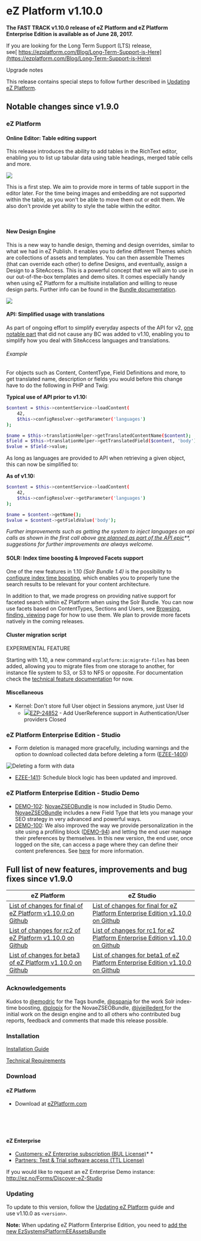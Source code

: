 # eZ Platform v1.10.0


**The FAST TRACK v1.10.0 release of eZ Platform and eZ Platform Enterprise Edition is available as of June 28, 2017.**

If you are looking for the Long Term Support (LTS) release, see[ https://ezplatform.com/Blog/Long-Term-Support-is-Here](https://ezplatform.com/Blog/Long-Term-Support-is-Here)

Upgrade notes

This release contains special steps to follow further described in [Updating eZ Platform](updating_ez_platform.md).

## Notable changes since v1.9.0

### eZ Platform

#### Online Editor: Table editing support

This release introduces the ability to add tables in the RichText editor, enabling you to list up tabular data using table headings, merged table cells and more.

![](img/platformui-table.gif)

This is a first step. We aim to provide more in terms of table support in the editor later. For the time being images and embedding are not supported within the table, as you won't be able to move them out or edit them. We also don't provide yet ability to style the table within the editor.

 

#### New Design Engine

This is a new way to handle design, theming and design overrides, similar to what we had in eZ Publish. It enables you to define different Themes which are collections of assets and templates. You can then assemble Themes (that can override each other) to define Designs, and eventually, assign a Design to a SiteAccess. This is a powerful concept that we will aim to use in our out-of-the-box templates and demo sites. It comes especially handy when using eZ Platform for a multisite installation and willing to reuse design parts. Further info can be found in the [Bundle documentation](https://github.com/ezsystems/ezplatform-design-engine/tree/master/doc).

![](img/newdesigntable.png)

#### API: Simplified usage with translations

As part of ongoing effort to simplify everyday aspects of the API for v2, [one notable part](https://jira.ez.no/browse/EZP-27428) that did not cause any BC was added to v1.10, enabling you to simplify how you deal with SiteAccess languages and translations.

###### Example

For objects such as Content, ContentType, Field Definitions and more, to get translated name, description or fields you would before this change have to do the following in PHP and Twig:

**Typical use of API prior to v1.10:**

``` bash
$content = $this->contentService->loadContent(
    42,
    $this->configResolver->getParameter('languages')
);

$name = $this->translationHelper->getTranslatedContentName($content);
$field = $this->translationHelper->getTranslatedField($content, 'body');
$value = $field->value;
```

As long as languages are provided to API when retrieving a given object, this can now be simplified to:

**As of v1.10:**

``` bash
$content = $this->contentService->loadContent(
    42,
    $this->configResolver->getParameter('languages')
);

$name = $content->getName();
$value = $content->getFieldValue('body');
```

*Further improvements such as getting the system to inject languages on api calls as shown in the first call above [are planned as part of the API epic](https://jira.ez.no/browse/EZP-26519)**, suggestions for further improvements are always welcome.*

#### SOLR: Index time boosting & Improved Facets support

One of the new features in 1.10 *(Solr Bundle 1.4)* is the possibility to [configure index time boosting](../guide/solr_bundle.md), which enables you to properly tune the search results to be relevant for your content architecture.

In addition to that, we made progress on providing native support for faceted search within eZ Platform when using the Solr Bundle. You can now use facets based on ContentTypes, Sections and Users, see [Browsing, finding, viewing](../guide/guide_to_ez_platform.md) page for how to use them. We plan to provide more facets natively in the coming releases.

#### Cluster migration script

EXPERIMENTAL FEATURE

Starting with 1.10, a new command `ezplatform:io:migrate-files` has been added, allowing you to migrate files from one storage to another, for instance file system to S3, or S3 to NFS or opposite. For documentation check the [technical feature documentation](https://github.com/ezsystems/ezpublish-kernel/blob/6.7/doc/specifications/io/io_migration_script.md) for now.

#### Miscellaneous

-   Kernel: Don't store full User object in Sessions anymore, just User Id
    -    [![](https://jira.ez.no/images/icons/issuetypes/bug.png)EZP-24852](https://jira.ez.no/browse/EZP-24852?src=confmacro) - Add UserReference support in Authentication/User providers Closed

### eZ Platform Enterprise Edition - Studio

-   Form deletion is managed more gracefully, including warnings and the option to download collected data before deleting a form ([EZEE-1400](https://jira.ez.no/browse/EZEE-1400))

![Deleting a form with data](img/delete-form.gif "Deleting a form with data")

-   [EZEE-1411](https://jira.ez.no/browse/EZEE-1411): Schedule block logic has been updated and improved.

### eZ Platform Enterprise Edition - Studio Demo

-   [DEMO-102](https://jira.ez.no/browse/DEMO-102): [NovaeZSEOBundle](https://github.com/Novactive/NovaeZSEOBundle/) is now included in Studio Demo. [NovaeZSEOBundle](https://github.com/Novactive/NovaeZSEOBundle/) includes a new Field Type that lets you manage your SEO strategy in very advanced and powerful ways.
-   [DEMO-100](https://jira.ez.no/browse/DEMO-100): We also improved the way we provide personalization in the site using a profiling block ([DEMO-94](https://jira.ez.no/browse/DEMO-94)) and letting the end user manage their preferences by themselves. In this new version, the end user, once logged on the site, can access a page where they can define their content preferences. See [here](https://ez.no/Blog/Personalization-Does-Not-Have-to-Be-that-Complex) for more information.

## Full list of new features, improvements and bug fixes since v1.9.0

| eZ Platform | eZ Studio |
|-------------|-----------|
| [List of changes for final of eZ Platform v1.10.0 on Github](https://github.com/ezsystems/ezplatform/releases/tag/v1.10.0) | [List of changes for final for eZ Platform Enterprise Edition v1.10.0 on Github](https://github.com/ezsystems/ezplatform-ee/releases/tag/v1.10.0) |
| [List of changes for rc2 of eZ Platform v1.10.0 on Github](https://github.com/ezsystems/ezplatform/releases/tag/v1.10.0-rc2) | [List of changes for rc1 for eZ Platform Enterprise Edition v1.10.0 on Github](https://github.com/ezsystems/ezplatform-ee/releases/tag/v1.10.0-rc1) |
| [List of changes for beta3 of eZ Platform v1.10.0 on Github](https://github.com/ezsystems/ezplatform/releases/tag/v1.10.0-beta3) | [List of changes for beta1 of eZ Platform Enterprise Edition v1.10.0 on Github](https://github.com/ezsystems/ezplatform-ee/releases/tag/v1.10.0-beta1) |

### Acknowledgements

Kudos to [@emodric](https://twitter.com/emodric) for the Tags bundle, [@pspanja]() for the work Solr index-time boosting, [@plopix](https://twitter.com/Plopix) for the NovaeZSEOBundle, [@](https://twitter.com/jvieilledent)[jvieilledent](https://twitter.com/jvieilledent)[ ](https://twitter.com/jvieilledent)for the initial work on the design engine and to all others who contributed bug reports, feedback and comments that made this release possible.

### Installation

[Installation Guide](docs/getting_started/install_ez_platform.md)

[Technical Requirements](docs/getting_started/requirements.md)

### Download

#### eZ Platform

-   Download at [eZPlatform.com](http://ezplatform.com/#download)

 

 

#### eZ Enterprise

-   [Customers: eZ Enterprise subscription (BUL License)](https://support.ez.no/Downloads)*
    *
-   [Partners: Test & Trial software access (TTL License)](https://support.ez.no/Downloads)

If you would like to request an eZ Enterprise Demo instance: <http://ez.no/Forms/Discover-eZ-Studio>



### Updating

To update to this version, follow the [Updating eZ Platform](../releases/updating_ez_platform.md) guide and use v1.10.0 as `<version>`.

**Note:** When updating eZ Platform Enterprise Edition, you need to [add the new EzSystemsPlatformEEAssetsBundle](updating_ez_platform.md#update_the_app)

 
